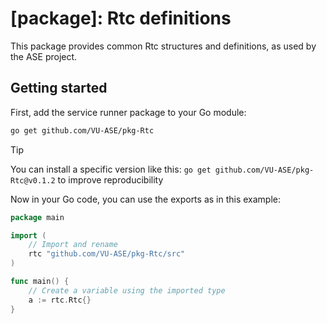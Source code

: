 # [package]: Rtc definitions

This package provides common Rtc structures and definitions, as used by the ASE project.

## Getting started

First, add the service runner package to your Go module:

```bash
go get github.com/VU-ASE/pkg-Rtc
```

> [!TIP]
> You can install a specific version like this: `go get github.com/VU-ASE/pkg-Rtc@v0.1.2` to improve reproducibility

Now in your Go code, you can use the exports as in this example:

```go
package main

import (
    // Import and rename
	rtc "github.com/VU-ASE/pkg-Rtc/src"
)

func main() {
    // Create a variable using the imported type
    a := rtc.Rtc{}
}

```